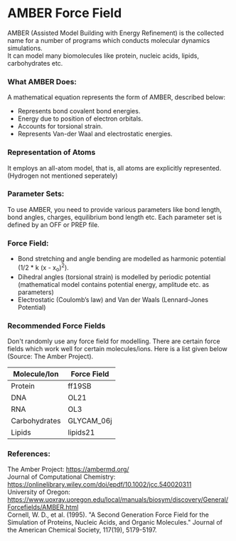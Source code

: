 # AMBER Force Field
AMBER (Assisted Model Building with Energy Refinement) is the collected name for a number of programs which conducts molecular dynamics simulations.  
It can model many biomolecules like protein, nucleic acids, lipids, carbohydrates etc. 

### What AMBER Does:

A mathematical equation represents the form of AMBER, described below:

- Represents bond covalent bond energies.
- Energy due to position of electron orbitals.
- Accounts for torsional strain.
- Represents Van-der Waal and electrostatic energies.

### Representation of Atoms
It employs an all-atom model, that is, all atoms are explicitly represented. (Hydrogen not mentioned seperately)

### Parameter Sets:

To use AMBER, you need to provide various parameters like bond length, bond angles, charges, equilibrium bond length etc. Each parameter set is defined by an OFF or PREP file.

### Force Field:

- Bond stretching and angle bending are modelled as harmonic potential (1/2 * k (x - x<sub>o</sub>)<sup>2</sup>).
- Dihedral angles (torsional strain) is modelled by periodic potential (mathematical model contains potential energy, amplitude etc. as parameters)
- Electrostatic (Coulomb’s law) and Van der Waals (Lennard-Jones Potential)

### Recommended Force Fields

Don't randomly use any force field for modelling. There are certain force fields which work well for certain molecules/ions. Here is a list given below (Source: The Amber Project).  

| Molecule/Ion | Force Field |
| ------------ | ----------- |
| Protein      | ff19SB      |
| DNA          | OL21        |
| RNA          | OL3         |
| Carbohydrates| GLYCAM_06j  |
| Lipids       |lipids21     |



### References:
The Amber Project: https://ambermd.org/   
Journal of Computational Chemistry: https://onlinelibrary.wiley.com/doi/epdf/10.1002/jcc.540020311  
University of Oregon: https://www.uoxray.uoregon.edu/local/manuals/biosym/discovery/General/Forcefields/AMBER.html    
Cornell, W. D., et al. (1995). "A Second Generation Force Field for the Simulation of Proteins, Nucleic Acids, and Organic Molecules." Journal of the American Chemical Society, 117(19), 5179-5197.




